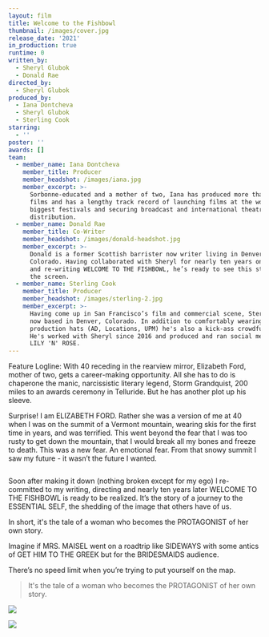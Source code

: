 ```yaml
---
layout: film
title: Welcome to the Fishbowl
thumbnail: /images/cover.jpg
release_date: '2021'
in_production: true
runtime: 0
written_by:
  - Sheryl Glubok
  - Donald Rae
directed_by:
  - Sheryl Glubok
produced_by:
  - Iana Dontcheva
  - Sheryl Glubok
  - Sterling Cook
starring:
  - ''
poster: ''
awards: []
team:
  - member_name: Iana Dontcheva
    member_title: Producer
    member_headshot: /images/iana.jpg
    member_excerpt: >-
      Sorbonne-educated and a mother of two, Iana has produced more than 20
      films and has a lengthy track record of launching films at the world's
      biggest festivals and securing broadcast and international theatrical
      distribution.
  - member_name: Donald Rae
    member_title: Co-Writer
    member_headshot: /images/donald-headshot.jpg
    member_excerpt: >-
      Donald is a former Scottish barrister now writer living in Denver,
      Colorado. Having collaborated with Sheryl for nearly ten years on writing
      and re-writing WELCOME TO THE FISHBOWL, he’s ready to see this story on
      the screen.
  - member_name: Sterling Cook
    member_title: Producer
    member_headshot: /images/sterling-2.jpg
    member_excerpt: >-
      Having come up in San Francisco’s film and commercial scene, Sterling is
      now based in Denver, Colorado. In addition to comfortably wearing many
      production hats (AD, Locations, UPM) he's also a kick-ass crowdfunder.
      He's worked with Sheryl since 2016 and produced and ran social media for
      LILY 'N' ROSE.
---
```

Feature Logline: With 40 receding in the rearview mirror, Elizabeth Ford, mother of two, gets a career-making opportunity. All she has to do is chaperone the manic, narcissistic literary legend, Storm Grandquist, 200 miles to an awards ceremony in Telluride. But he has another plot up his sleeve.

Surprise! I am ELIZABETH FORD. Rather she was a version of me at 40 when I was on the summit of a Vermont mountain, wearing skis for the first time in years, and was terrified. This went beyond the fear that I was too rusty to get down the mountain, that I would break all my bones and freeze to death. This was a new fear. An emotional fear. From that snowy summit I saw my future - it wasn’t the future I wanted.

![]()

Soon after making it down (nothing broken except for my ego) I re-committed to my writing, directing and nearly ten years later WELCOME TO THE FISHBOWL is ready to be realized. It’s the story of a journey to the ESSENTIAL SELF, the shedding of the image that others have of us.

In short, it's the tale of a woman who becomes the PROTAGONIST of her own story.

Imagine if MRS. MAISEL went on a roadtrip like SIDEWAYS with some antics of GET HIM TO THE GREEK but for the BRIDESMAIDS audience.

There’s no speed limit when you’re trying to put yourself on the map.

> It's the tale of a woman who becomes the PROTAGONIST of her own story.

![](/images/maisel-1.jpg)

![](/images/car-on-road.jpg)